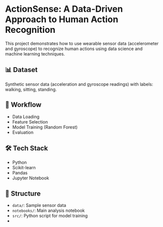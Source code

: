 # ActionSense: A Data-Driven Approach to Human Action Recognition

This project demonstrates how to use wearable sensor data (accelerometer and gyroscope) to recognize human actions using data science and machine learning techniques.

## 📊 Dataset
Synthetic sensor data (acceleration and gyroscope readings) with labels: walking, sitting, standing.

## 🚀 Workflow
- Data Loading
- Feature Selection
- Model Training (Random Forest)
- Evaluation

## 🛠️ Tech Stack
- Python
- Scikit-learn
- Pandas
- Jupyter Notebook

## 📁 Structure
- `data/`: Sample sensor data
- `notebooks/`: Main analysis notebook
- `src/`: Python script for model training
- 
